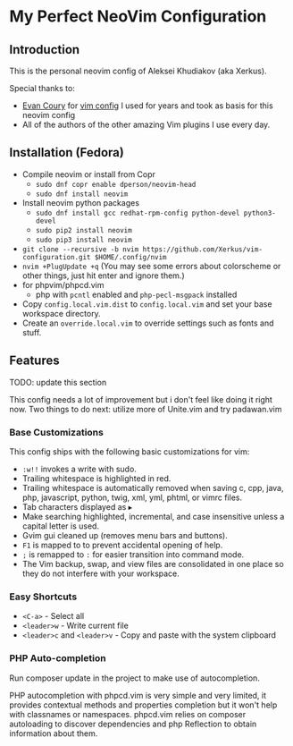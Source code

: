 # My Perfect NeoVim Configuration

## Introduction

This is the personal neovim config of Aleksei Khudiakov (aka Xerkus).

Special thanks to:

- [Evan Coury](https://github.com/EvanDotPro) for
  [vim config](https://github.com/EvanDotPro/vim-configuration) I used for
  years and took as basis for this neovim config
- All of the authors of the other amazing Vim plugins I use every day.

## Installation (Fedora)

- Compile neovim or install from Copr
    - `sudo dnf copr enable dperson/neovim-head`
    - `sudo dnf install neovim`
- Install neovim python packages
    - `sudo dnf install gcc redhat-rpm-config python-devel python3-devel`
    - `sudo pip2 install neovim`
    - `sudo pip3 install neovim`
- `git clone --recursive -b nvim https://github.com/Xerkus/vim-configuration.git $HOME/.config/nvim`
- `nvim +PlugUpdate +q` (You may see some errors about colorscheme or other
  things, just hit enter and ignore them.)
- for phpvim/phpcd.vim
    - php with `pcntl` enabled and `php-pecl-msgpack` installed
- Copy `config.local.vim.dist` to `config.local.vim` and set your base workspace directory.
- Create an `override.local.vim` to override settings such as fonts and stuff.

## Features

TODO: update this section

This config needs a lot of improvement but i don't feel like doing it right now.
Two things to do next: utilize more of Unite.vim and try padawan.vim

### Base Customizations

This config ships with the following basic customizations for vim:

* `:w!!` invokes a write with sudo.
* Trailing whitespace is highlighted in red.
* Trailing whitespace is automatically removed when saving c, cpp, java, php,
  javascript, python, twig, xml, yml, phtml, or vimrc files.
* Tab characters displayed as ▸
* Make searching highlighted, incremental, and case insensitive unless a capital letter is used.
* Gvim gui cleaned up (removes menu bars and buttons).
* `F1` is mapped to <Esc> to prevent accidental opening of help.
* `;` is remapped to `:` for easier transition into command mode.
* The Vim backup, swap, and view files are consolidated in one place so they do
  not interfere with your workspace.

### Easy Shortcuts

* `<C-a>` - Select all
* `<leader>w` - Write current file
* `<leader>c` and `<leader>v` - Copy and paste with the system clipboard

### PHP Auto-completion

Run composer update in the project to make use of autocompletion.

PHP autocompletion with phpcd.vim is very simple and very limited, it provides
contextual methods and properties completion but it won't help with classnames
or namespaces. phpcd.vim relies on composer autoloading to discover dependencies
and php Reflection to obtain information about them.

